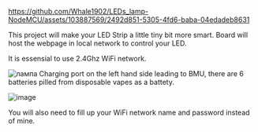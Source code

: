 https://github.com/Whale1902/LEDs_lamp-NodeMCU/assets/103887569/2492d851-5305-4fd6-baba-04edadeb8631

This project will make your LED Strip  a little tiny bit more smart. Board will host the webpage in local network to control your LED.

It is essensial to use 2.4Ghz WiFi network.

![лампа](https://github.com/Whale1902/LEDs_lamp-NodeMCU/assets/103887569/ab0e63b0-7628-4543-a853-c9fb2382bcc0)
Charging port on the left hand side leading to BMU, there are 6 batteries pilled from disposable vapes as a battety.

![image](https://github.com/Whale1902/LEDs_lamp-NodeMCU/assets/103887569/01a07300-3fb4-4fac-a3e9-2a23367dd047)

You will also need to fill up your WiFi network name and password instead of mine.
